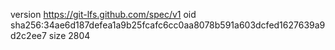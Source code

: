 version https://git-lfs.github.com/spec/v1
oid sha256:34ae6d187defea1a9b25fcafc6cc0aa8078b591a603dcfed1627639a9d2c2ee7
size 2804
